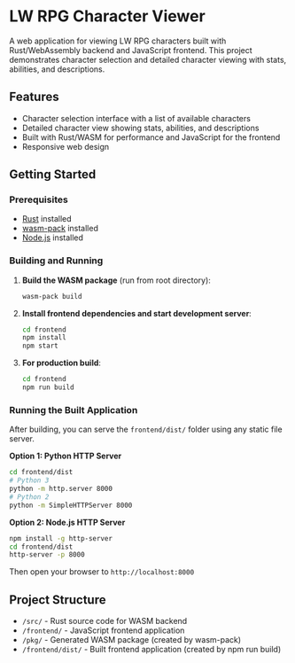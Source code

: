 # LW RPG Character Viewer

A web application for viewing LW RPG characters built with Rust/WebAssembly backend and JavaScript frontend. This project demonstrates character selection and detailed character viewing with stats, abilities, and descriptions.

## Features

- Character selection interface with a list of available characters
- Detailed character view showing stats, abilities, and descriptions
- Built with Rust/WASM for performance and JavaScript for the frontend
- Responsive web design

## Getting Started

### Prerequisites

- [Rust](https://rustup.rs/) installed
- [wasm-pack](https://rustwasm.github.io/wasm-pack/installer/) installed
- [Node.js](https://nodejs.org/) installed

### Building and Running

1. **Build the WASM package** (run from root directory):
   ```bash
   wasm-pack build
   ```

2. **Install frontend dependencies and start development server**:
   ```bash
   cd frontend
   npm install
   npm start
   ```

3. **For production build**:
   ```bash
   cd frontend
   npm run build
   ```

### Running the Built Application

After building, you can serve the `frontend/dist/` folder using any static file server.

**Option 1: Python HTTP Server**
```bash
cd frontend/dist
# Python 3
python -m http.server 8000
# Python 2
python -m SimpleHTTPServer 8000
```

**Option 2: Node.js HTTP Server**
```bash
npm install -g http-server
cd frontend/dist
http-server -p 8000
```

Then open your browser to `http://localhost:8000`

## Project Structure

- `/src/` - Rust source code for WASM backend
- `/frontend/` - JavaScript frontend application
- `/pkg/` - Generated WASM package (created by wasm-pack)
- `/frontend/dist/` - Built frontend application (created by npm run build)